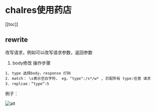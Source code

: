 # chalres使用药店

[[toc]]
## rewrite
改写请求，例如可以改写请求参数，返回参数

1. body修改
操作步骤
```
1. type 选择body，response 打钩
2. match： \s表示空白字符， eg，"type":/s*/w* , 匹配所有 type:任意 请求
3. replcae：”type“:5

```
例子：  

![alt](https://www.testwo.com/attachments/15180/1571276574142.jpg)
